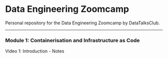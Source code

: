 # Data Engineering Zoomcamp
Personal repository for the Data Engineering Zoomcamp by DataTalksClub.

<hr>

### Module 1: Containerisation and Infrastructure as Code
<a src="https://www.youtube.com/watch?v=-zpVha7bw5A">Video 1: Introduction</a> - Notes
